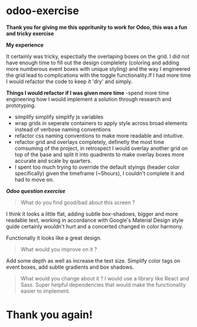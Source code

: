 # odoo-exercise


**Thank you for giving me this oppritunity to work for Odoo, this was a fun and tricky exercise**


**My experience**

It certainly was tricky, espectially the overlaping boxes on the grid. I did not have enough time to fill out the design complelety (coloring and adding more numberous event boxes with unique styling) and the way I engineered the grid lead to complications with the toggle functionality.If I had more time I would refactor the code to keep it 'dry' and simply.  

**Things I would refactor if I was given more time**
-spend more time engineering how I would implement a solution through research and prototyping. 
- simplify simplify simplify js variables
- wrap grids in seperate containers to apply style across broad elements instead of verbose naming conventions
- refactor css naming conventions to make more readable and intuitive. 
- refactor grid and overlays completely, definetly the most time comsuming of the project, 
in retrospect I would overlay another grid on top of the base and split it into quadrents to make overlay boxes more accurate 
and scale by quarters. 
- I spent too much trying to override the default styings (header color specifically) given the timeframe (~5hours), I couldn't complete it
and had to move on. 




***Odoo question exercise*** 

> What do you find good/bad about this screen ?

I think it looks a little flat, adding subtle box-shadows,  bigger and more readable text, working in accordance with Google's Material Design style guide certainly wouldn't hurt and a concerted changed in color harmony. 

Functionally it looks like a great design. 



> What would you improve on it ?

Add some depth as well as increase the text size. Simplify color tags on event boxes, add subtle gradients and box shadows. 



> What would you change about it ?
I would use a library like React and Sass. 
Super helpful dependencies that would make the functionality easier to implement.



# Thank you again!
